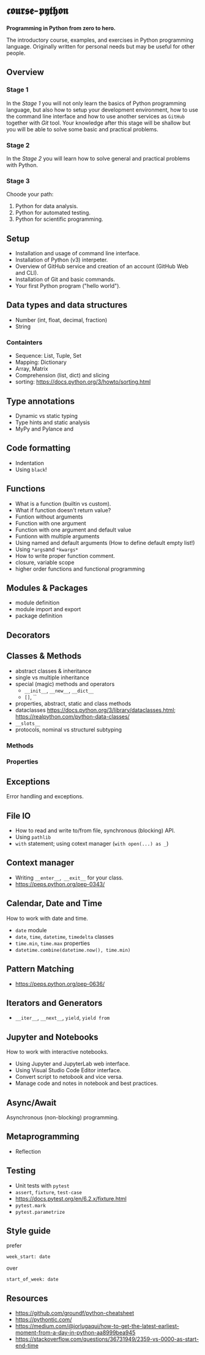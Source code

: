 # 𝖈𝖔𝖚𝖗𝖘𝖊-𝖕𝖞𝖙𝖍𝖔𝖓

__Programming in Python from zero to hero.__

The introductory course, examples, and exercises in Python programming language. Originally written for personal needs  but may be useful for other people.

## Overview

### Stage 1

In the *Stage 1* you will not only learn the basics of Python programming language, but also how to setup your development environment, how to use the command line interface and how to use another services as `GitHub` together with *Git* tool. Your knowledge after this stage will be shallow but you will be able to solve some basic and practical problems.

### Stage 2

In the *Stage 2* you will learn how to solve general and practical problems with Python.

### Stage 3

Choode your path:

1. Python for data analysis.
2. Python for automated testing.
3. Python for scientific programming.

## Setup

- Installation and usage of command line interface.
- Installation of Python (v3) interpeter.
- Overview of GitHub service and creation of an account (GitHub Web and CLI).
- Installation of Git and basic commands.
- Your first Python program ("hello world").

## Data types and data structures

- Number (int, float, decimal, fraction)
- String

### Containters

- Sequence: List, Tuple, Set
- Mapping: Dictionary
- Array, Matrix
- Comprehension (list, dict) and slicing
- sorting: https://docs.python.org/3/howto/sorting.html

## Type annotations

- Dynamic vs static typing
- Type hints and static analysis
- MyPy and Pylance and 

## Code formatting

- Indentation
- Using `black`!

## Functions

- What is a function (builtin vs custom).
- What if function doesn't return value?
- Funtion without arguments
- Function with one argument
- Function with one argument and default value
- Funtionn with multiple arguments
- Using named and default arguments (How to define default empty list!)
- Using `*args`and `*kwargs*`
- How to write proper function comment.
- closure, variable scope
- higher order functions and functional programming

## Modules & Packages

- module definition
- module import and export
- package definition

## Decorators

## Classes & Methods

- abstract classes & inheritance
- single vs multiple inheritance
- special (magic) methods and operators 
  - `__init__`, `__new__`, `__dict__`
  - `[]`, ``
- properties, abstract, static and class methods
- dataclasses https://docs.python.org/3/library/dataclasses.html; https://realpython.com/python-data-classes/
- `__slots__`
- protocols, nominal vs structurel subtyping

### Methods

### Properties

## Exceptions

Error handling and exceptions.

## File IO

- How to read and write to/from file, synchronous (blocking) API.
- Using `pathlib`
-  `with` statement; using cotext manager (`with open(...) as _`)

## Context manager

- Writing `__enter__`,` __exit__` for your class.
- https://peps.python.org/pep-0343/

## Calendar, Date and Time

How to work with date and time.

- `date` module
- `date`, `time`, `datetime`, `timedelta` classes
- `time.min`, `time.max` properties
- `datetime.combine(datetime.now(), time.min)`

## Pattern Matching 

- https://peps.python.org/pep-0636/

## Iterators and Generators

- `__iter__`, `__next__`, `yield`, `yield from`

## Jupyter and Notebooks

How to work with interactive notebooks.
- Using Jupyter and JupyterLab web interface.
- Using Visual Studio Code Editor interface.
- Convert script to netobook and vice versa.
- Manage code and notes in notebook and best practices. 

## Async/Await

Asynchronous (non-blocking) programming.

## Metaprogramming

- Reflection

## Testing

- Unit tests with `pytest`
- `assert`, `fixture`, `test-case`
- https://docs.pytest.org/en/6.2.x/fixture.html
- `pytest.mark`
- `pytest.parametrize`

## Style guide

prefer 

    week_start: date

over 

    start_of_week: date 

## Resources

- https://github.com/groundf/python-cheatsheet
- https://pythontic.com/
- https://medium.com/@jorlugaqui/how-to-get-the-latest-earliest-moment-from-a-day-in-python-aa8999bea945
- https://stackoverflow.com/questions/36731949/2359-vs-0000-as-start-end-time

